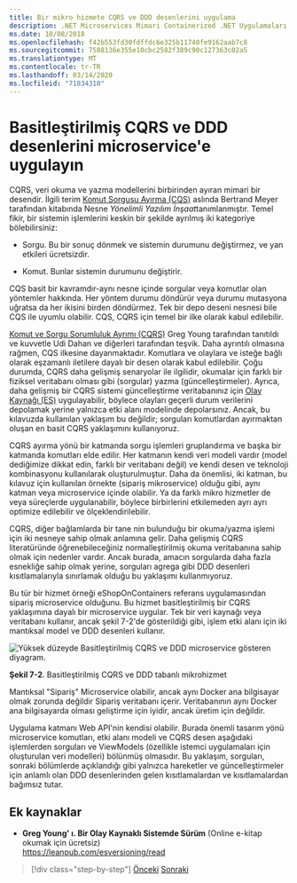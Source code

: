 ```yaml
---
title: Bir mikro hizmete CQRS ve DDD desenlerini uygulama
description: .NET Microservices Mimari Containerized .NET Uygulamaları için | CQRS ve DDD desenleri arasındaki genel ilişkiyi anlayın.
ms.date: 10/08/2018
ms.openlocfilehash: f42b553fd30fdffdc6e325b11740fe9162aab7c8
ms.sourcegitcommit: 7588136e355e10cbc2582f389c90c127363c02a5
ms.translationtype: MT
ms.contentlocale: tr-TR
ms.lasthandoff: 03/14/2020
ms.locfileid: "71834310"
---
```

# <a name="apply-simplified-cqrs-and-ddd-patterns-in-a-microservice"></a>Basitleştirilmiş CQRS ve DDD desenlerini microservice'e uygulayın

CQRS, veri okuma ve yazma modellerini birbirinden ayıran mimari bir desendir. İlgili terim [Komut Sorgusu Ayırma (CQS)](https://martinfowler.com/bliki/CommandQuerySeparation.html) aslında Bertrand Meyer tarafından kitabında Nesne *Yönelimli Yazılım İnşaat*tanımlanmıştır. Temel fikir, bir sistemin işlemlerini keskin bir şekilde ayrılmış iki kategoriye bölebilirsiniz:

- Sorgu. Bu bir sonuç dönmek ve sistemin durumunu değiştirmez, ve yan etkileri ücretsizdir.

- Komut. Bunlar sistemin durumunu değiştirir.

CQS basit bir kavramdır-aynı nesne içinde sorgular veya komutlar olan yöntemler hakkında. Her yöntem durumu döndürür veya durumu mutasyona uğratsa da her ikisini birden döndürmez. Tek bir depo deseni nesnesi bile CQS ile uyumlu olabilir. CQS, CQRS için temel bir ilke olarak kabul edilebilir.

[Komut ve Sorgu Sorumluluk Ayrımı (CQRS)](https://martinfowler.com/bliki/CQRS.html) Greg Young tarafından tanıtıldı ve kuvvetle Udi Dahan ve diğerleri tarafından teşvik. Daha ayrıntılı olmasına rağmen, CQS ilkesine dayanmaktadır. Komutlara ve olaylara ve isteğe bağlı olarak eşzamanlı iletilere dayalı bir desen olarak kabul edilebilir. Çoğu durumda, CQRS daha gelişmiş senaryolar ile ilgilidir, okumalar için farklı bir fiziksel veritabanı olması gibi (sorgular) yazma (güncelleştirmeler). Ayrıca, daha gelişmiş bir CQRS sistemi güncelleştirme veritabanınız için [Olay Kaynağı (ES)](https://martinfowler.com/eaaDev/EventSourcing.html) uygulayabilir, böylece olayları geçerli durum verilerini depolamak yerine yalnızca etki alanı modelinde depolarsınız. Ancak, bu kılavuzda kullanılan yaklaşım bu değildir; sorguları komutlardan ayırmaktan oluşan en basit CQRS yaklaşımını kullanıyoruz.

CQRS ayırma yönü bir katmanda sorgu işlemleri gruplandırma ve başka bir katmanda komutları elde edilir. Her katmanın kendi veri modeli vardır (model dediğimize dikkat edin, farklı bir veritabanı değil) ve kendi desen ve teknoloji kombinasyonu kullanılarak oluşturulmuştur. Daha da önemlisi, iki katman, bu kılavuz için kullanılan örnekte (sipariş mikroservice) olduğu gibi, aynı katman veya microservice içinde olabilir. Ya da farklı mikro hizmetler de veya süreçlerde uygulanabilir, böylece birbirlerini etkilemeden ayrı ayrı optimize edilebilir ve ölçeklendirilebilir.

CQRS, diğer bağlamlarda bir tane nin bulunduğu bir okuma/yazma işlemi için iki nesneye sahip olmak anlamına gelir. Daha gelişmiş CQRS literatüründe öğrenebileceğiniz normalleştirilmiş okuma veritabanına sahip olmak için nedenler vardır. Ancak burada, amacın sorgularda daha fazla esnekliğe sahip olmak yerine, sorguları agrega gibi DDD desenleri kısıtlamalarıyla sınırlamak olduğu bu yaklaşımı kullanmıyoruz.

Bu tür bir hizmet örneği eShopOnContainers referans uygulamasından sipariş microservice olduğunu. Bu hizmet basitleştirilmiş bir CQRS yaklaşımına dayalı bir microservice uygular. Tek bir veri kaynağı veya veritabanı kullanır, ancak şekil 7-2'de gösterildiği gibi, işlem etki alanı için iki mantıksal model ve DDD desenleri kullanır.

![Yüksek düzeyde Basitleştirilmiş CQRS ve DDD microservice gösteren diyagram.](./media/apply-simplified-microservice-cqrs-ddd-patterns/simplified-cqrs-ddd-microservice.png)

**Şekil 7-2**. Basitleştirilmiş CQRS ve DDD tabanlı mikrohizmet

Mantıksal "Sipariş" Microservice olabilir, ancak aynı Docker ana bilgisayar olmak zorunda değildir Sipariş veritabanı içerir. Veritabanının aynı Docker ana bilgisayarda olması geliştirme için iyidir, ancak üretim için değildir.

Uygulama katmanı Web API'nin kendisi olabilir. Burada önemli tasarım yönü microservice komutları, etki alanı modeli ve CQRS desen aşağıdaki işlemlerden sorguları ve ViewModels (özellikle istemci uygulamaları için oluşturulan veri modelleri) bölünmüş olmasıdır. Bu yaklaşım, sorguları, sonraki bölümlerde açıklandığı gibi yalnızca hareketler ve güncelleştirmeler için anlamlı olan DDD desenlerinden gelen kısıtlamalardan ve kısıtlamalardan bağımsız tutar.

## <a name="additional-resources"></a>Ek kaynaklar

- **Greg Young' ı. Bir Olay Kaynaklı Sistemde Sürüm** (Online e-kitap okumak için ücretsiz) \
   <https://leanpub.com/esversioning/read>

>[!div class="step-by-step"]
>[Önceki](index.md)
>[Sonraki](eshoponcontainers-cqrs-ddd-microservice.md)

